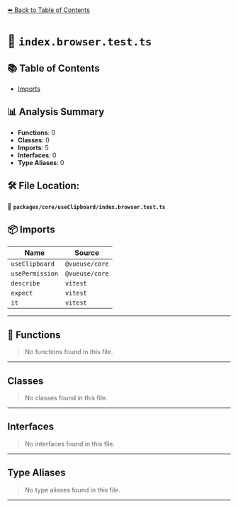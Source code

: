 [⬅️ Back to Table of Contents](../../../index.md)

# 📄 `index.browser.test.ts`

## 📚 Table of Contents

- [Imports](#imports)

## 📊 Analysis Summary

- **Functions**: 0
- **Classes**: 0
- **Imports**: 5
- **Interfaces**: 0
- **Type Aliases**: 0

## 🛠️ File Location:
📂 **`packages/core/useClipboard/index.browser.test.ts`**

## 📦 Imports

| Name | Source |
|------|--------|
| `useClipboard` | `@vueuse/core` |
| `usePermission` | `@vueuse/core` |
| `describe` | `vitest` |
| `expect` | `vitest` |
| `it` | `vitest` |


---

## 🔧 Functions

> No functions found in this file.


---

## Classes

> No classes found in this file.


---

## Interfaces

> No interfaces found in this file.


---

## Type Aliases

> No type aliases found in this file.


---
